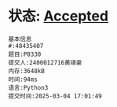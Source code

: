 # 状态: [Accepted](http://dsbpython.openjudge.cn/dspythonbook/solution/48435407/)
```
基本信息
#:48435407
题目:P0330
提交人:2400012716黄靖豪
内存:3648kB
时间:94ms
语言:Python3
提交时间:2025-03-04 17:01:49
```
